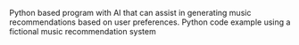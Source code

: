 Python based program with AI that  can assist in generating music recommendations based on user preferences. Python code example using a fictional music recommendation system
